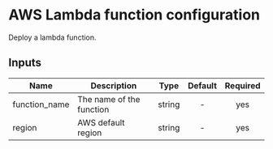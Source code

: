 # AWS Lambda function configuration

Deploy a lambda function.

## Inputs

| Name | Description | Type | Default | Required |
|------|-------------|:----:|:-----:|:-----:|
| function\_name | The name of the function | string | - | yes |
| region | AWS default region | string | - | yes |

